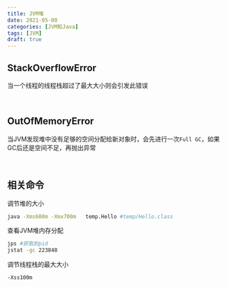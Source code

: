 ```yaml
---
title: JVM堆
date: 2021-05-08
categories: [JVM和Java]
tags: [JVM]
draft: true
---
```


## StackOverflowError

当一个线程的线程栈超过了最大大小则会引发此错误

​    

## OutOfMemoryError

当JVM发现堆中没有足够的空间分配给新对象时，会先进行一次`Full GC`，如果GC后还是空间不足，再抛出异常

​    

## 相关命令

调节堆的大小

```bash
java -Xms600m -Xmx700m   temp.Hello #temp/Hello.class
```

查看JVM堆内存分配

```bash
jps #获取到pid
jstat -gc 223848
```

调节线程栈的最大大小

```bash
-Xss100m
```

